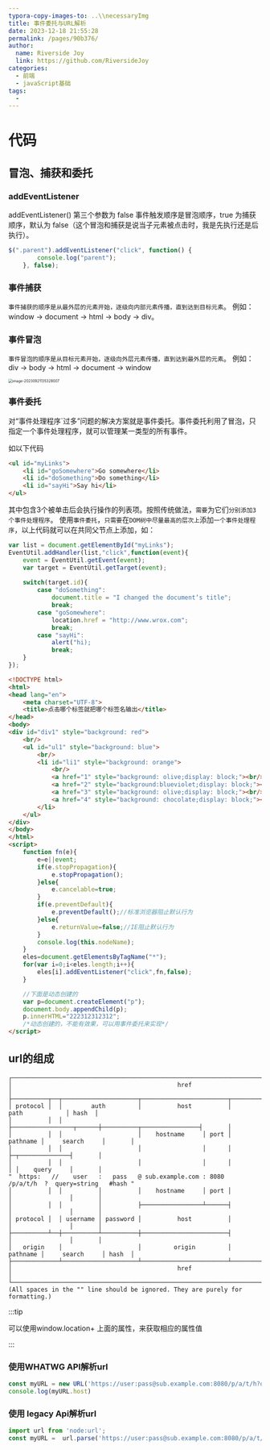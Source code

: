 ```yaml
---
typora-copy-images-to: ..\\necessaryImg
title: 事件委托与URL解析
date: 2023-12-18 21:55:28
permalink: /pages/90b376/
author:
  name: Riverside Joy
  link: https://github.com/RiversideJoy
categories: 
  - 前端
  - javaScript基础
tags: 
  - 
---
```


# 代码

## 冒泡、捕获和委托

### addEventListener

addEventListener() 第三个参数为 false 事件触发顺序是冒泡顺序，true 为捕获顺序，默认为 false（这个冒泡和捕获是说当子元素被点击时，我是先执行还是后执行）。

```js
$(".parent").addEventListener("click", function() {
        console.log("parent");
    }, false);
```



### **事件捕获**

`事件捕获的顺序是从最外层的元素开始，逐级向内部元素传播，直到达到目标元素`。
例如：window -> document -> html -> body -> div。

### 事件冒泡

`事件冒泡的顺序是从目标元素开始，逐级向外层元素传播，直到达到最外层的元素`。
例如：div -> body -> html -> document -> window

<img src="F:\!前端笔记\necessaryImg\image-20230921135328007.png" alt="image-20230921135328007" style="zoom: 50%;" />

### 事件委托

对“事件处理程序`过多”问题的解决方案就是事件委托。事件委托利用了冒泡，只指定一个事件处理程序，就可以管理某一类型的所有事件。

如以下代码

```html
<ul id="myLinks">
	<li id="goSomewhere">Go somewhere</li>
	<li id="doSomething">Do something</li>
	<li id="sayHi">Say hi</li>
</ul>
```

其中包含3个被单击后会执行操作的列表项。按照传统做法，`需要`为它们`分别添加3个事件处理程序`。
使用`事件委托`，`只需要`在`DOM树中尽量最高的层次上`添加`一个事件处理程序`，以上代码就可以在共同父节点上添加，如：

```js
var list = document.getElementById("myLinks");
EventUtil.addHandler(list,"click",function(event){
	event = EventUtil.getEvent(event);
	var target = EventUtil.getTarget(event);
	
	switch(target.id){
		case "doSomething":
			document.title = "I changed the document‘s title";
			break;
		case "goSomewhere":
			location.href = "http://www.wrox.com";
			break;
		case "sayHi":
			alert("hi);
			break;
	}
});
```



```html
<!DOCTYPE html>
<html>
<head lang="en">
    <meta charset="UTF-8">
    <title>点击哪个标签就把哪个标签名输出</title>
</head>
<body>
<div id="div1" style="background: red">
    <br/>
    <ul id="ul1" style="background: blue">
        <br/>
        <li id="li1" style="background: orange">
            <br/>
            <a href="1" style="background: olive;display: block;"><br/>1</a>
            <a href="2" style="background:blueviolet;display: block;"><br/>2</a>
            <a href="3" style="background: olive;display: block;"><br/>3</a>
            <a href="4" style="background: chocolate;display: block;"><br/>4</a>
        </li>
    </ul>
</div>
</body>
</html>
<script>
    function fn(e){
        e=e||event;
        if(e.stopPropagation){
            e.stopPropagation();
        }else{
            e.cancelable=true;
        }
        if(e.preventDefault){
            e.preventDefault();//标准浏览器阻止默认行为
        }else{
            e.returnValue=false;//IE阻止默认行为
        }
        console.log(this.nodeName);
    }
    eles=document.getElementsByTagName("*");
    for(var i=0;i<eles.length;i++){
        eles[i].addEventListener("click",fn,false);
    }

    //下面是动态创建的
    var p=document.createElement("p");
    document.body.appendChild(p);
    p.innerHTML="222312312312";
    /*动态创建的，不能有效果，可以用事件委托来实现*/
</script>
```

## url的组成

```
┌────────────────────────────────────────────────────────────────────────────────────────────────┐
│                                              href                                              │
├──────────┬──┬─────────────────────┬────────────────────────┬───────────────────────────┬───────┤
│ protocol │  │        auth         │          host          │           path            │ hash  │
│          │  │                     ├─────────────────┬──────┼──────────┬────────────────┤       │
│          │  │                     │    hostname     │ port │ pathname │     search     │       │
│          │  │                     │                 │      │          ├─┬──────────────┤       │
│          │  │                     │                 │      │          │ │    query     │       │
"  https:   //    user   :   pass   @ sub.example.com : 8080   /p/a/t/h  ?  query=string   #hash "
│          │  │          │          │    hostname     │ port │          │                │       │
│          │  │          │          ├─────────────────┴──────┤          │                │       │
│ protocol │  │ username │ password │          host          │          │                │       │
├──────────┴──┼──────────┴──────────┼────────────────────────┤          │                │       │
│   origin    │                     │         origin         │ pathname │     search     │ hash  │
├─────────────┴─────────────────────┴────────────────────────┴──────────┴────────────────┴───────┤
│                                              href                                              │
└────────────────────────────────────────────────────────────────────────────────────────────────┘
(All spaces in the "" line should be ignored. They are purely for formatting.) 
```

:::tip

可以使用window.location+ 上面的属性，来获取相应的属性值

:::

### 使用WHATWG API解析url

```js
const myURL = new URL('https://user:pass@sub.example.com:8080/p/a/t/h?query=string#hash'); 
console.log(myURL.host)
```

### 使用 legacy Api解析url

```js
import url from 'node:url';
const myURL =  url.parse('https://user:pass@sub.example.com:8080/p/a/t/h?query=string#hash');
```





















